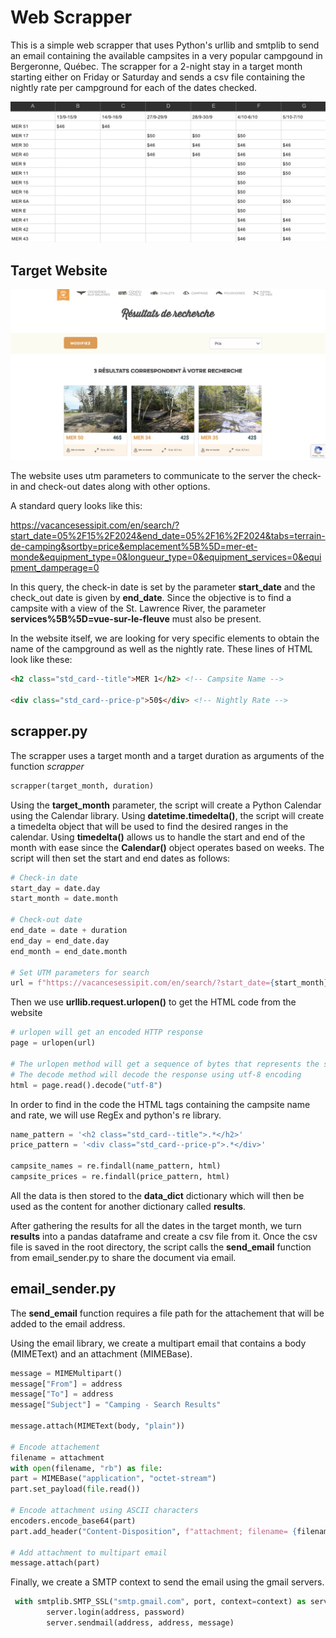 # Web Scrapper
This is a simple web scrapper that uses Python's urllib and smtplib to send an email containing the available campsites in a very popular campgound in Bergeronne, Québec. The scrapper for a 2-night stay in a target month starting either on Friday or Saturday and sends a csv file containing the nightly rate per campground for each of the dates checked.

![csv_file](https://github.com/CatosCrack/web_scrapper/blob/main/images/csv_screenshot.png)

## Target Website

![website screenshot](https://github.com/CatosCrack/web_scrapper/blob/main/images/website_screenshot.png)

The website uses utm parameters to communicate to the server the check-in and check-out dates along with other options. 

A standard query looks like this:

  https://vacancesessipit.com/en/search/?start_date=05%2F15%2F2024&end_date=05%2F16%2F2024&tabs=terrain-de-camping&sortby=price&emplacement%5B%5D=mer-et-monde&equipment_type=0&longueur_type=0&equipment_services=0&equipment_damperage=0

In this query, the check-in date is set by the parameter **start_date** and the check_out date is given by **end_date**. Since the objective is to find a campsite with a view of the St. Lawrence River, the parameter **services%5B%5D=vue-sur-le-fleuve** must also be present.

In the website itself, we are looking for very specific elements to obtain the name of the campground as well as the nightly rate. These lines of HTML look like these:

```html
<h2 class="std_card--title">MER 1</h2> <!-- Campsite Name -->

<div class="std_card--price-p">50$</div> <!-- Nightly Rate -->
```

## scrapper.py
The scrapper uses a target month and a target duration as arguments of the function *scrapper*

```python
scrapper(target_month, duration)
```
Using the **target_month** parameter, the script will create a Python Calendar using the Calendar library. Using **datetime.timedelta()**, the script will create a timedelta object that will be used to find the desired ranges in the calendar. Using **timedelta()** allows us to handle the start and end of the month with ease since the **Calendar()** object operates based on weeks. The script will then set the start and end dates as follows:

```python
# Check-in date
start_day = date.day
start_month = date.month

# Check-out date
end_date = date + duration
end_day = end_date.day
end_month = end_date.month

# Set UTM parameters for search
url = f"https://vacancesessipit.com/en/search/?start_date={start_month}%2F{start_day}%2F{current_year}&end_date={end_month}%2F{end_day}%2F{current_year}&tabs=terrain-de-camping&sortby=price&emplacement%5B%5D=mer-et-monde&equipment_type=0&longueur_type=0&equipment_services=0&equipment_damperage=0&services%5B%5D=vue-sur-le-fleuve"
```
Then we use **urllib.request.urlopen()** to get the HTML code from the website

```python
# urlopen will get an encoded HTTP response
page = urlopen(url)

# The urlopen method will get a sequence of bytes that represents the source code of the website
# The decode method will decode the response using utf-8 encoding 
html = page.read().decode("utf-8")
```
In order to find in the code the HTML tags containing the campsite name and rate, we will use RegEx and python's re library.

```python
name_pattern = '<h2 class="std_card--title">.*</h2>'
price_pattern = '<div class="std_card--price-p">.*</div>'

campsite_names = re.findall(name_pattern, html)
campsite_prices = re.findall(price_pattern, html)
```
All the data is then stored to the **data_dict** dictionary which will then be used as the content for another dictionary called **results**. 

After gathering the results for all the dates in the target month, we turn **results** into a pandas dataframe and create a csv file from it. Once the csv file is saved in the root directory, the script calls the **send_email** function from email_sender.py to share the document via email.

## email_sender.py
The **send_email** function requires a file path for the attachement that will be added to the email address.

Using the email library, we create a multipart email that contains a body (MIMEText) and an attachment (MIMEBase).

```python
message = MIMEMultipart()
message["From"] = address
message["To"] = address
message["Subject"] = "Camping - Search Results"

message.attach(MIMEText(body, "plain"))

# Encode attachement
filename = attachment
with open(filename, "rb") as file:
part = MIMEBase("application", "octet-stream")
part.set_payload(file.read())

# Encode attachment using ASCII characters
encoders.encode_base64(part)
part.add_header("Content-Disposition", f"attachment; filename= {filename}")

# Add attachment to multipart email
message.attach(part)
```
Finally, we create a SMTP context to send the email using the gmail servers.

```python
 with smtplib.SMTP_SSL("smtp.gmail.com", port, context=context) as server:
        server.login(address, password)
        server.sendmail(address, address, message)
```
